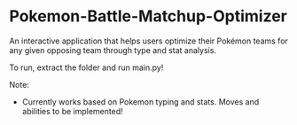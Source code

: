 # Pokemon-Battle-Matchup-Optimizer
An interactive application that helps users optimize their Pokémon teams for any given opposing team through type and stat analysis. 

To run, extract the folder and run main.py!

Note:
- Currently works based on Pokemon typing and stats. Moves and abilities to be implemented!
